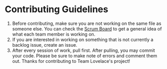 # Contributing Guidelines
1. Before contributing, make sure you are not working on the same file as someone else. You can check the [Scrum Board](https://github.com/TheRadRabbidRabbit/Team-Lovelace/projects/1) to get a general idea of what each team member is working on.
2. If you are interested in working on something that is not currently a backlog issue, create an issue.
3. After every session of work, pull first. After pulling, you may commit your code. Please be sure to make note of errors and comment them out. Thanks for contributing to Team Lovelace's project!
